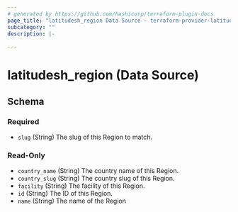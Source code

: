 ```yaml
---
# generated by https://github.com/hashicorp/terraform-plugin-docs
page_title: "latitudesh_region Data Source - terraform-provider-latitudesh"
subcategory: ""
description: |-
  
---
```


# latitudesh_region (Data Source)





<!-- schema generated by tfplugindocs -->
## Schema

### Required

- `slug` (String) The slug of this Region to match.

### Read-Only

- `country_name` (String) The country name of this Region.
- `country_slug` (String) The country slug of this Region.
- `facility` (String) The facility of this Region.
- `id` (String) The ID of this Region.
- `name` (String) The name of the Region
